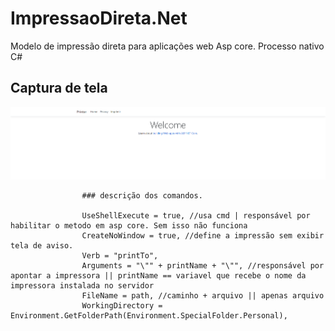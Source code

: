 # ImpressaoDireta.Net
Modelo de impressão direta para aplicações web Asp core. Processo nativo C#

## Captura de tela
![Print](https://github.com/pablosdlima/ImpressaoDireta.Net/blob/master/Imagem/Captura%20de%20tela%202022-05-06%20094733.png)


                    ### descrição dos comandos.
                    
                    UseShellExecute = true, //usa cmd | responsável por habilitar o metodo em asp core. Sem isso não funciona
                    CreateNoWindow = true, //define a impressão sem exibir tela de aviso. 
                    Verb = "printTo",
                    Arguments = "\"" + printName + "\"", //responsável por apontar a impressora || printName == variavel que recebe o nome da impressora instalada no servidor
                    FileName = path, //caminho + arquivo || apenas arquivo
                    WorkingDirectory = Environment.GetFolderPath(Environment.SpecialFolder.Personal),
